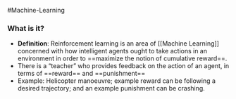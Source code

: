 #Machine-Learning 

### What is it?
- **Definition**: Reinforcement learning is an area of [[Machine Learning]] concerned with how intelligent agents ought to take actions in an environment in order to ==maximize the notion of cumulative reward==.
- There is a “teacher” who provides feedback on the action of an agent, in terms of ==reward== and ==punishment==
- Example: Helicopter manoeuvre; example reward can be following a desired trajectory; and an example punishment can be crashing.